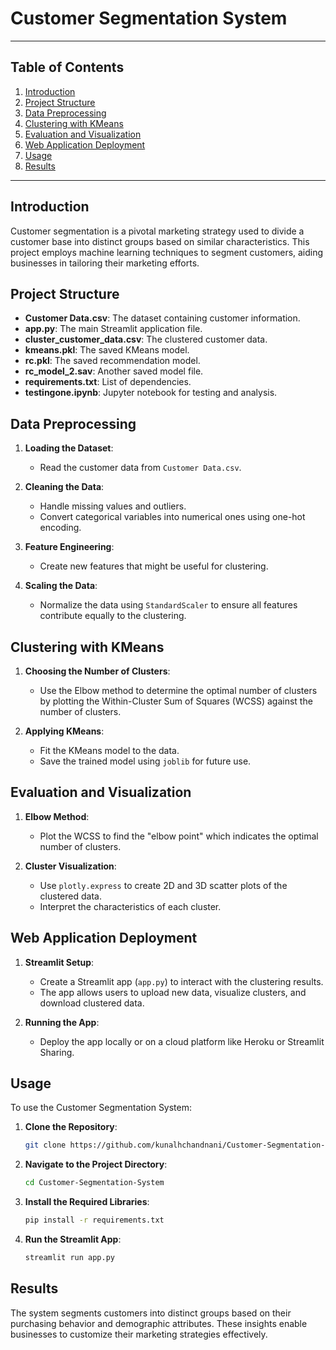 # Customer Segmentation System

---

## Table of Contents

1. [Introduction](#introduction)
2. [Project Structure](#project-structure)
3. [Data Preprocessing](#data-preprocessing)
4. [Clustering with KMeans](#clustering-with-kmeans)
5. [Evaluation and Visualization](#evaluation-and-visualization)
6. [Web Application Deployment](#web-application-deployment)
7. [Usage](#usage)
8. [Results](#results)

---

## Introduction

Customer segmentation is a pivotal marketing strategy used to divide a customer base into distinct groups based on similar characteristics. This project employs machine learning techniques to segment customers, aiding businesses in tailoring their marketing efforts.

## Project Structure


- **Customer Data.csv**: The dataset containing customer information.
- **app.py**: The main Streamlit application file.
- **cluster_customer_data.csv**: The clustered customer data.
- **kmeans.pkl**: The saved KMeans model.
- **rc.pkl**: The saved recommendation model.
- **rc_model_2.sav**: Another saved model file.
- **requirements.txt**: List of dependencies.
- **testingone.ipynb**: Jupyter notebook for testing and analysis.

## Data Preprocessing

1. **Loading the Dataset**:
    - Read the customer data from `Customer Data.csv`.

2. **Cleaning the Data**:
    - Handle missing values and outliers.
    - Convert categorical variables into numerical ones using one-hot encoding.

3. **Feature Engineering**:
    - Create new features that might be useful for clustering.

4. **Scaling the Data**:
    - Normalize the data using `StandardScaler` to ensure all features contribute equally to the clustering.

## Clustering with KMeans

1. **Choosing the Number of Clusters**:
    - Use the Elbow method to determine the optimal number of clusters by plotting the Within-Cluster Sum of Squares (WCSS) against the number of clusters.

2. **Applying KMeans**:
    - Fit the KMeans model to the data.
    - Save the trained model using `joblib` for future use.

## Evaluation and Visualization

1. **Elbow Method**:
    - Plot the WCSS to find the "elbow point" which indicates the optimal number of clusters.

2. **Cluster Visualization**:
    - Use `plotly.express` to create 2D and 3D scatter plots of the clustered data.
    - Interpret the characteristics of each cluster.

## Web Application Deployment

1. **Streamlit Setup**:
    - Create a Streamlit app (`app.py`) to interact with the clustering results.
    - The app allows users to upload new data, visualize clusters, and download clustered data.

2. **Running the App**:
    - Deploy the app locally or on a cloud platform like Heroku or Streamlit Sharing.

## Usage

To use the Customer Segmentation System:

1. **Clone the Repository**:
    ```sh
    git clone https://github.com/kunalhchandnani/Customer-Segmentation-System.git
    ```
2. **Navigate to the Project Directory**:
    ```sh
    cd Customer-Segmentation-System
    ```
3. **Install the Required Libraries**:
    ```sh
    pip install -r requirements.txt
    ```
4. **Run the Streamlit App**:
    ```sh
    streamlit run app.py
    ```

## Results

The system segments customers into distinct groups based on their purchasing behavior and demographic attributes. These insights enable businesses to customize their marketing strategies effectively.

